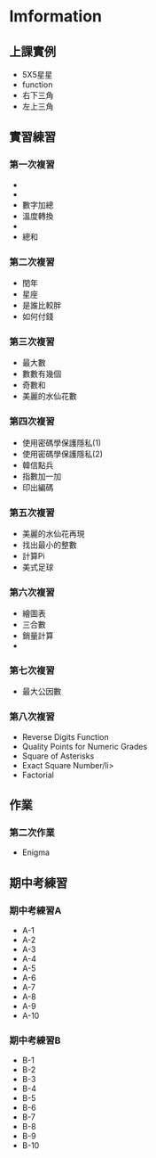 # Imformation

上課實例
--------
<ul>
  <li>5X5星星</li>
  <li>function</li>
  <li>右下三角</li>
  <li>左上三角</li>
</ul>

實習練習
--------
<h3>第一次複習</h3>
<ul>
  <li></li>
  <li></li>
  <li>數字加總</li>
  <li>溫度轉換</li>
  <li></li>
  <li>總和</li>
</ul>
<h3>第二次複習</h3>
<ul>
  <li>閏年</li>
  <li>星座</li>
  <li>是誰比較胖</li>
  <li>如何付錢</li>
</ul>
<h3>第三次複習</h3>
<ul>
  <li>最大數</li>
  <li>數數有幾個</li>
  <li>奇數和</li>
  <li>美麗的水仙花數</li>
</ul>
<h3>第四次複習</h3>
<ul>
  <li>使用密碼學保護隱私(1)</li>
  <li>使用密碼學保護隱私(2)</li>
  <li>韓信點兵</li>
  <li>指數加一加</li>
  <li>印出編碼</li>
</ul>
<h3>第五次複習</h3>
<ul>
  <li>美麗的水仙花再現</li>
  <li>找出最小的整數</li>
  <li>計算Pi</li>
  <li>美式足球</li>
</ul>
<h3>第六次複習</h3>
<ul>
  <li>繪圖表</li>
  <li>三合數</li>
  <li>銷量計算</li>
  <li></li>
</ul>
<h3>第七次複習</h3>
<ul>
  <li>最大公因數</li>
</ul>
<h3>第八次複習</h3>
<ul>
  <li>Reverse Digits Function</li>
  <li>Quality Points for Numeric Grades</li>
  <li>Square of Asterisks</li>
  <li>Exact Square Number/li>
  <li>Factorial</li>
</ul>

作業
--------
<h3>第二次作業</h3>
<ul>
  <li>Enigma</li>
</ul>

期中考練習
---------
<h3>期中考練習A</h3>
<ul>
  <li>A-1</li>
  <li>A-2</li>
  <li>A-3</li>
  <li>A-4</li>
  <li>A-5</li>
  <li>A-6</li>
  <li>A-7</li>
  <li>A-8</li>
  <li>A-9</li>
  <li>A-10</li>
</ul>

<h3>期中考練習B</h3>
<ul>
  <li>B-1</li>
  <li>B-2</li>
  <li>B-3</li>
  <li>B-4</li>
  <li>B-5</li>
  <li>B-6</li>
  <li>B-7</li>
  <li>B-8</li>
  <li>B-9</li>
  <li>B-10</li>
</ul>

